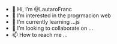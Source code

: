 - 👋 Hi, I’m @LautaroFranc
- 👀 I’m interested in the progrmacion web
- 🌱 I’m currently learning ...js
- 💞️ I’m looking to collaborate on ...
- 📫 How to reach me ...

<!---
LautaroFranc/LautaroFranc is a ✨ special ✨ repository because its `README.md` (this file) appears on your GitHub profile.
You can click the Preview link to take a look at your changes.
--->
